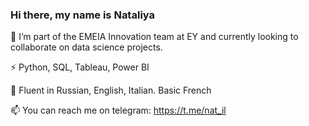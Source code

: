 ### Hi there, my name is Nataliya

👯 I’m part of the EMEIA Innovation team at EY and currently looking to collaborate on data science projects.

⚡ Python, SQL, Tableau, Power BI

🌱 Fluent in Russian, English, Italian. Basic French

📫 You can reach me on telegram: https://t.me/nat_il 
